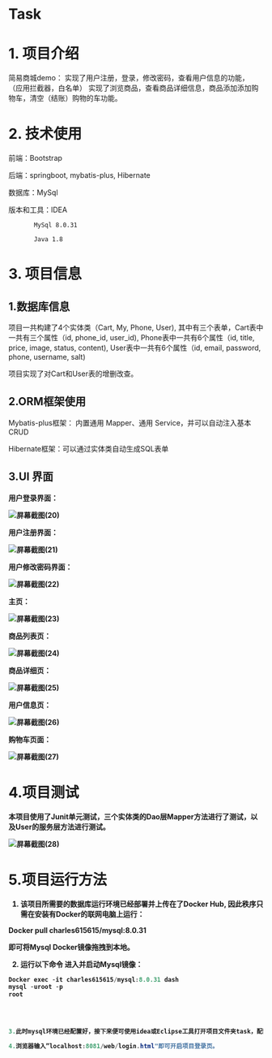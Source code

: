 # Task

# 1. 项目介绍

简易商城demo：
实现了用户注册，登录，修改密码，查看用户信息的功能， （应用拦截器，白名单）
实现了浏览商品，查看商品详细信息，商品添加添加购物车，清空（结账）购物的车功能。

# 2. 技术使用

前端：Bootstrap

后端：springboot, mybatis-plus, Hibernate

数据库：MySql

版本和工具：IDEA

           MySql 8.0.31 
           
           Java 1.8



# 3. 项目信息


## 1.数据库信息
项目一共构建了4个实体类（Cart, My, Phone, User), 其中有三个表单，Cart表中一共有三个属性（id, phone_id, user_id), Phone表中一共有6个属性（id, title, price, image, status, content), User表中一共有6个属性（id, email, password, phone, username, salt)

项目实现了对Cart和User表的增删改查。



## 2.ORM框架使用

Mybatis-plus框架： 内置通用 Mapper、通用 Service，并可以自动注入基本CRUD

Hibernate框架：可以通过实体类自动生成SQL表单



## 3.UI 界面

<b>用户登录界面：<b>

![屏幕截图(20)](https://user-images.githubusercontent.com/101779773/224899296-2d71e398-b7d5-4b57-ac53-bb15fd7ae152.png)

<b>用户注册界面：<b>

![屏幕截图(21)](https://user-images.githubusercontent.com/101779773/224899353-9ec8e9cf-e66e-4013-b64c-f110c0b123f4.png)

<b>用户修改密码界面：<b>

![屏幕截图(22)](https://user-images.githubusercontent.com/101779773/224899443-5f8be9e7-e488-4a86-adbf-a298f3e284df.png)

<b>主页：<b>

![屏幕截图(23)](https://user-images.githubusercontent.com/101779773/224900079-a6a35032-99e8-4d70-ab0c-72ab4fda40e3.png)

<b>商品列表页：<b>

![屏幕截图(24)](https://user-images.githubusercontent.com/101779773/224900153-08df8e0a-3f55-44d4-b78a-7e9d393264c5.png)


<b>商品详细页：<b>

![屏幕截图(25)](https://user-images.githubusercontent.com/101779773/224900212-41044883-5d42-437e-a86b-d0bf433d90a1.png)

<b>用户信息页：<b>

![屏幕截图(26)](https://user-images.githubusercontent.com/101779773/224902213-1e32941a-0d43-44b4-979b-7fffa2a424bc.png)


<b>购物车页面：<b>

![屏幕截图(27)](https://user-images.githubusercontent.com/101779773/224902267-2baca565-1965-40a6-846e-c7a413dc34f8.png)


           

 # 4.项目测试
本项目使用了Junit单元测试，三个实体类的Dao层Mapper方法进行了测试，以及User的服务层方法进行测试。
           
![屏幕截图(28)](https://user-images.githubusercontent.com/101779773/224905448-9d55a92d-e633-42de-a87b-1f60c3213b6a.png)


           
           
           
# 5.项目运行方法

1. 该项目所需要的数据库运行环境已经部署并上传在了Docker Hub, 因此秩序只需在安装有Docker的联网电脑上运行：
           
           

Docker pull charles615615/mysql:8.0.31
        
           
           

即可将Mysql Docker镜像拖拽到本地。

2. 运行以下命令 进入并启动Mysql镜像：
           
           
```java Docker ps
Docker exec -it charles615615/mysql:8.0.31 dash
mysql -uroot -p
root  


           
           
3.此时mysql环境已经配置好，接下来便可使用idea或Eclipse工具打开项目文件夹task，配置java环境1.8，后运行即可。

4.浏览器输入”localhost:8081/web/login.html"即可开启项目登录页。
